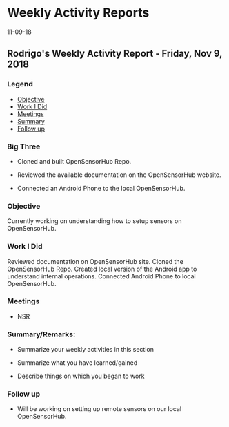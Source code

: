 # Weekly Activity Reports
11-09-18
## Rodrigo's Weekly Activity Report - Friday, Nov 9, 2018
### Legend
 - [Objective](#objective)
 - [Work I Did](#work-i-did)
 - [Meetings](#meetings)
 - [Summary](#summary)
 - [Follow up](#follow-up)

### Big Three

- Cloned and built OpenSensorHub Repo.

- Reviewed the available documentation on the OpenSensorHub website.

- Connected an Android Phone to the local OpenSensorHub.

### Objective

Currently working on understanding how to setup sensors on OpenSensorHub.

### Work I Did

Reviewed documentation on OpenSensorHub site.
Cloned the OpenSensorHub Repo.
Created local version of the Android app to understand internal operations.
Connected Android Phone to local OpenSensorHub.


### Meetings
  - NSR

### Summary/Remarks:

- Summarize your weekly activities in this section

- Summarize what you have learned/gained

- Describe things on which you began to work


### Follow up

- Will be working on setting up remote sensors on our local OpenSensorHub.
